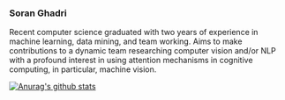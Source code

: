### Soran Ghadri 
Recent computer science graduated with two years of experience in machine learning, data mining, and team
working.
Aims to make contributions to a dynamic team researching computer vision and/or NLP with a
profound interest in using attention mechanisms in cognitive computing, in particular,
machine vision.

[![Anurag's github stats](https://github-readme-stats.vercel.app/api?username=soran-ghadri&show_icons=true)](https://github.com/anuraghazra/github-readme-stats)

<!--
**soran-ghadri/soran-ghadri** is a ✨ _special_ ✨ repository because its `README.md` (this file) appears on your GitHub profile.

